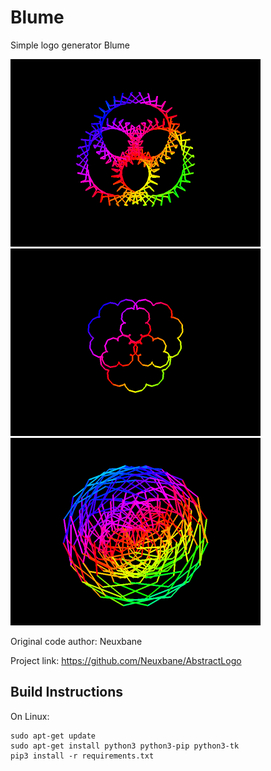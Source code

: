 # Blume

Simple logo generator Blume

<img src="https://github.com/VreniSeidel/Blume-Logo/blob/main/1631549384684.png" width="400" heigh="400" display="inline">
<img src="https://github.com/VreniSeidel/Blume-Logo/blob/main/1631623452951.png" width="400" heigh="400" display="inline">
<img src="https://github.com/VreniSeidel/Blume-Logo/blob/main/1631624025323.png" width="400" heigh="400">

Original code author: Neuxbane

Project link: https://github.com/Neuxbane/AbstractLogo

Build Instructions
------------------
On Linux:

    sudo apt-get update
    sudo apt-get install python3 python3-pip python3-tk
    pip3 install -r requirements.txt
